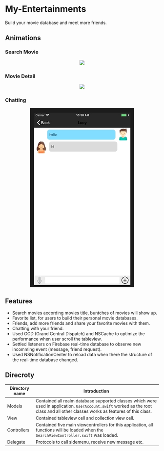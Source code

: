 # My-Entertainments
Build your movie database and meet more friends.

## Animations
### Search Movie
<p align="center"><img src="https://github.com/miracle0930/My-Entertainments/blob/master/Screenshots/movieSearchDemo.gif" /></p>

### Movie Detail
<p align="center"><img src="https://github.com/miracle0930/My-Entertainments/blob/master/Screenshots/movieDetailDemo.gif" /></p>

### Chatting
<p align="center"><img src="https://github.com/miracle0930/My-Entertainments/blob/master/Screenshots/chattingDemo.gif" /></p>

## Features
- Search movies according movies title, buntches of movies will show up.
- Favorite list, for users to build their personal movie databases.
- Friends, add more friends and share your favorite movies with them.
- Chatting with your friend.
- Used GCD (Grand Central Dispatch) and NSCache to optimize the performance when user scroll the tableview.
- Settled listeners on Firebase real-time database to observe new incomming event (message, friend request).
- Used NSNotificationCenter to reload data when there the structure of the real-time database changed.

## Direcroty
Directory name | Introduction
---|---
Models | Contained all realm database supported classes which were used in application. `UserAccount.swift` worked as the root class and all other classes works as features of this class.
View | Contained tableview cell and collection view cell.
Controllers | Contained five main viewcontrollers for this application, all functions will be loaded when the `SearchViewController.swift` was loaded.
Delegate | Protocols to call sidemenu, receive new message etc.

